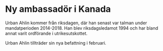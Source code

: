 # Ny ambassadör i Kanada

Urban Ahlin kommer från riksdagen, där han senast var talman under mandatperioden 2014-2018. Han blev riksdagsledamot 1994 och har bland annat varit ordförande i utrikesutskottet.

Urban Ahlin tillträder sin nya befattning i februari.

